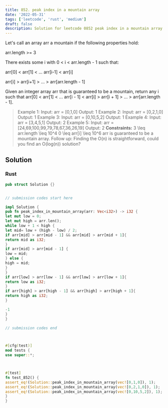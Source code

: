```yaml
---
title: 852. peak index in a mountain array
date: '2022-05-31'
tags: ['leetcode', 'rust', 'medium']
draft: false
description: Solution for leetcode 0852 peak index in a mountain array
---
```




Let's call an array arr a mountain if the following properties hold:



arr.length ><TeX>=</TeX> 3

There exists some i with 0 < i < arr.length - 1 such that:



arr[0] < arr[1] < ... arr[i-1] < arr[i]

arr[i] > arr[i+1] > ... > arr[arr.length - 1]







Given an integer array arr that is guaranteed to be a mountain, return any i such that arr[0] < arr[1] < ... arr[i - 1] < arr[i] > arr[i + 1] > ... > arr[arr.length - 1].



>   Example 1:
>   Input: arr <TeX>=</TeX> [0,1,0]
>   Output: 1
>   Example 2:
>   Input: arr <TeX>=</TeX> [0,2,1,0]
>   Output: 1
>   Example 3:
>   Input: arr <TeX>=</TeX> [0,10,5,2]
>   Output: 1
>   Example 4:
>   Input: arr <TeX>=</TeX> [3,4,5,1]
>   Output: 2
>   Example 5:
>   Input: arr <TeX>=</TeX> [24,69,100,99,79,78,67,36,26,19]
>   Output: 2
**Constraints:**
>   	3 <TeX>\leq</TeX> arr.length <TeX>\leq</TeX> 10^4
>   	0 <TeX>\leq</TeX> arr[i] <TeX>\leq</TeX> 10^6
>   	arr is guaranteed to be a mountain array.
>   Follow up: Finding the O(n) is straightforward, could you find an O(log(n)) solution?


## Solution


### Rust
```rust
pub struct Solution {}


// submission codes start here

impl Solution {
pub fn peak_index_in_mountain_array(arr: Vec<i32>) -> i32 {
let mut low = 0;
let mut high = arr.len();
while low + 1 < high {
let mid= low + (high - low) / 2;
if arr[mid] > arr[mid - 1] && arr[mid] > arr[mid + 1]{
return mid as i32;
}
if arr[mid] > arr[mid - 1] {
low = mid;
} else {
high = mid;
}
}
if arr[low] > arr[low - 1] && arr[low] > arr[low + 1]{
return low as i32;
}
if arr[high] > arr[high - 1] && arr[high] > arr[high + 1]{
return high as i32;
}

-1
}
}

// submission codes end



#[cfg(test)]
mod tests {
use super::*;



#[test]
fn test_852() {
assert_eq!(Solution::peak_index_in_mountain_array(vec![0,1,0]), 1);
assert_eq!(Solution::peak_index_in_mountain_array(vec![0,2,1,0]), 1);
assert_eq!(Solution::peak_index_in_mountain_array(vec![0,10,5,2]), 1);
}
}

```
